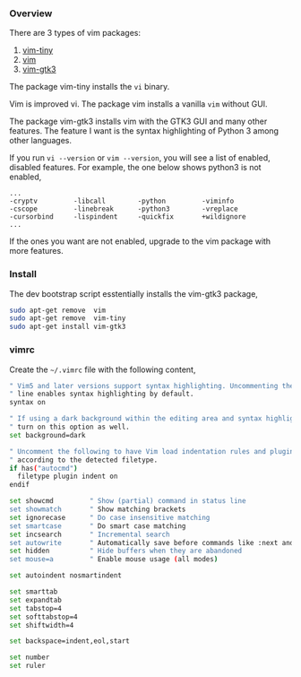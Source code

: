 ### Overview

There are 3 types of vim packages:

1. [vim-tiny](https://packages.debian.org/stretch/vim-tiny)
2. [vim](https://packages.debian.org/stretch/vim)
3. [vim-gtk3](https://packages.debian.org/stretch/vim-gtk3)

The package vim-tiny installs the `vi` binary.

Vim is improved vi. The package vim installs a vanilla `vim` without GUI.

The package vim-gtk3 installs vim with the GTK3 GUI and many other features. The feature I want is the syntax highlighting of Python 3 among other languages.

If you run `vi --version` or `vim --version`, you will see a list of enabled, disabled features. For example, the one below shows python3 is not enabled,
```
...
-cryptv         -libcall        -python         -viminfo
-cscope         -linebreak      -python3        -vreplace
-cursorbind     -lispindent     -quickfix       +wildignore
...
```

If the ones you want are not enabled, upgrade to the vim package with more features.

### Install

The dev bootstrap script esstentially installs the vim-gtk3 package,

```bash
sudo apt-get remove  vim
sudo apt-get remove  vim-tiny
sudo apt-get install vim-gtk3
```

### vimrc

Create the `~/.vimrc` file with the following content,

```bash
" Vim5 and later versions support syntax highlighting. Uncommenting the next
" line enables syntax highlighting by default.
syntax on

" If using a dark background within the editing area and syntax highlighting
" turn on this option as well.
set background=dark

" Uncomment the following to have Vim load indentation rules and plugins
" according to the detected filetype.
if has("autocmd")
  filetype plugin indent on
endif

set showcmd         " Show (partial) command in status line
set showmatch       " Show matching brackets
set ignorecase      " Do case insensitive matching
set smartcase       " Do smart case matching
set incsearch       " Incremental search
set autowrite       " Automatically save before commands like :next and :make
set hidden          " Hide buffers when they are abandoned
set mouse=a         " Enable mouse usage (all modes)

set autoindent nosmartindent

set smarttab
set expandtab
set tabstop=4
set softtabstop=4
set shiftwidth=4

set backspace=indent,eol,start

set number
set ruler
```
